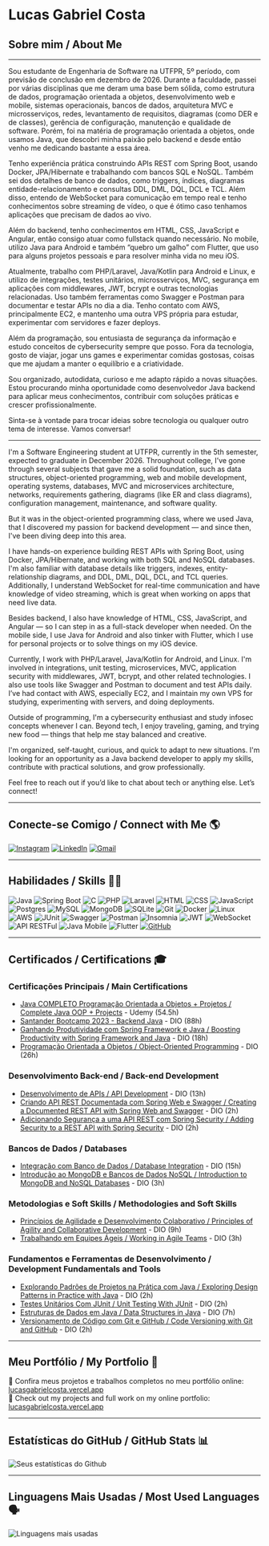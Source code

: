 # Lucas Gabriel Costa

## Sobre mim / About Me
------

Sou estudante de Engenharia de Software na UTFPR, 5º período, com previsão de conclusão em dezembro de 2026. Durante a faculdade, passei por várias disciplinas que me deram uma base bem sólida, como estrutura de dados, programação orientada a objetos, desenvolvimento web e mobile, sistemas operacionais, bancos de dados, arquitetura MVC e microsserviços, redes, levantamento de requisitos, diagramas (como DER e de classes), gerência de configuração, manutenção e qualidade de software. Porém, foi na matéria de programação orientada a objetos, onde usamos Java, que descobri minha paixão pelo backend e desde então venho me dedicando bastante a essa área.

Tenho experiência prática construindo APIs REST com Spring Boot, usando Docker, JPA/Hibernate e trabalhando com bancos SQL e NoSQL. Também sei dos detalhes de banco de dados, como triggers, índices, diagramas entidade-relacionamento e consultas DDL, DML, DQL, DCL e TCL. Além disso, entendo de WebSocket para comunicação em tempo real e tenho conhecimentos sobre streaming de vídeo, o que é ótimo caso tenhamos aplicações que precisam de dados ao vivo.

Além do backend, tenho conhecimentos em HTML, CSS, JavaScript e Angular, então consigo atuar como fullstack quando necessário. No mobile, utilizo Java para Android e também “quebro um galho” com Flutter, que uso para alguns projetos pessoais e para resolver minha vida no meu iOS.

Atualmente, trabalho com PHP/Laravel, Java/Kotlin para Android e Linux, e utilizo de integrações, testes unitários, microsserviços, MVC, segurança em aplicações com middlewares, JWT, bcrypt e outras tecnologias relacionadas. Uso também ferramentas como Swagger e Postman para documentar e testar APIs no dia a dia. Tenho contato com AWS, principalmente EC2, e mantenho uma outra VPS própria para estudar, experimentar com servidores e fazer deploys.

Além da programação, sou entusiasta de segurança da informação e estudo conceitos de cybersecurity sempre que posso. Fora da tecnologia, gosto de viajar, jogar uns games e experimentar comidas gostosas, coisas que me ajudam a manter o equilíbrio e a criatividade.

Sou organizado, autodidata, curioso e me adapto rápido a novas situações. Estou procurando minha oportunidade como desenvolvedor Java backend para aplicar meus conhecimentos, contribuir com soluções práticas e crescer profissionalmente.

Sinta-se à vontade para trocar ideias sobre tecnologia ou qualquer outro tema de interesse. Vamos conversar!

---

I'm a Software Engineering student at UTFPR, currently in the 5th semester, expected to graduate in December 2026. Throughout college, I’ve gone through several subjects that gave me a solid foundation, such as data structures, object-oriented programming, web and mobile development, operating systems, databases, MVC and microservices architecture, networks, requirements gathering, diagrams (like ER and class diagrams), configuration management, maintenance, and software quality.

But it was in the object-oriented programming class, where we used Java, that I discovered my passion for backend development — and since then, I've been diving deep into this area.

I have hands-on experience building REST APIs with Spring Boot, using Docker, JPA/Hibernate, and working with both SQL and NoSQL databases. I'm also familiar with database details like triggers, indexes, entity-relationship diagrams, and DDL, DML, DQL, DCL, and TCL queries. Additionally, I understand WebSocket for real-time communication and have knowledge of video streaming, which is great when working on apps that need live data.

Besides backend, I also have knowledge of HTML, CSS, JavaScript, and Angular — so I can step in as a full-stack developer when needed. On the mobile side, I use Java for Android and also tinker with Flutter, which I use for personal projects or to solve things on my iOS device.

Currently, I work with PHP/Laravel, Java/Kotlin for Android, and Linux. I'm involved in integrations, unit testing, microservices, MVC, application security with middlewares, JWT, bcrypt, and other related technologies. I also use tools like Swagger and Postman to document and test APIs daily. I’ve had contact with AWS, especially EC2, and I maintain my own VPS for studying, experimenting with servers, and doing deployments.

Outside of programming, I'm a cybersecurity enthusiast and study infosec concepts whenever I can. Beyond tech, I enjoy traveling, gaming, and trying new food — things that help me stay balanced and creative.

I'm organized, self-taught, curious, and quick to adapt to new situations. I'm looking for an opportunity as a Java backend developer to apply my skills, contribute with practical solutions, and grow professionally.

Feel free to reach out if you’d like to chat about tech or anything else. Let’s connect!

------

## Conecte-se Comigo / Connect with Me 🌎

[![Instagram](https://img.shields.io/badge/Instagram-%23E4405F.svg?style=for-the-badge&logo=Instagram&logoColor=white)](https://www.instagram.com/lucg.exe/) 
[![LinkedIn](https://img.shields.io/badge/linkedin-%230077B5.svg?style=for-the-badge&logo=linkedin&logoColor=white)](https://www.linkedin.com/in/rxluk/)
[![Gmail](https://img.shields.io/badge/Gmail-D14836?style=for-the-badge&logo=gmail&logoColor=white)](mailto:lucasg.exe@gmail.com)

-------

## Habilidades / Skills 🧙‍♂️

![Java](https://img.shields.io/badge/java-%23ED8B00.svg?style=for-the-badge&logo=openjdk&logoColor=white)
![Spring Boot](https://img.shields.io/badge/springboot-%236DB33F.svg?style=for-the-badge&logo=springboot&logoColor=white)
![C](https://img.shields.io/badge/c-%2300599C.svg?style=for-the-badge&logo=c&logoColor=white)
![PHP](https://img.shields.io/badge/php-%23777BB4.svg?style=for-the-badge&logo=php&logoColor=white)
![Laravel](https://img.shields.io/badge/laravel-%23FF2D20.svg?style=for-the-badge&logo=laravel&logoColor=white)
![HTML](https://img.shields.io/badge/html5-%23E34F26.svg?style=for-the-badge&logo=html5&logoColor=white)
![CSS](https://img.shields.io/badge/css3-%231572B6.svg?style=for-the-badge&logo=css3&logoColor=white)
![JavaScript](https://img.shields.io/badge/javascript-%23F7DF1E.svg?style=for-the-badge&logo=javascript&logoColor=black)
![Postgres](https://img.shields.io/badge/postgres-%23316192.svg?style=for-the-badge&logo=postgresql&logoColor=white)
![MySQL](https://img.shields.io/badge/mysql-%2300f.svg?style=for-the-badge&logo=mysql&logoColor=white)
![MongoDB](https://img.shields.io/badge/mongodb-%2347A248.svg?style=for-the-badge&logo=mongodb&logoColor=white)
![SQLite](https://img.shields.io/badge/sqlite-%23003B57.svg?style=for-the-badge&logo=sqlite&logoColor=white)
![Git](https://img.shields.io/badge/git-%23F05033.svg?style=for-the-badge&logo=git&logoColor=white)
![Docker](https://img.shields.io/badge/docker-%230db7ed.svg?style=for-the-badge&logo=docker&logoColor=white)
![Linux](https://img.shields.io/badge/linux-%23FCC624.svg?style=for-the-badge&logo=linux&logoColor=black)
![AWS](https://img.shields.io/badge/Amazon_AWS-FF9900?style=for-the-badge&logo=amazonaws&logoColor=white)
![JUnit](https://img.shields.io/badge/junit-%23DD0031.svg?style=for-the-badge&logo=junit&logoColor=white)
![Swagger](https://img.shields.io/badge/swagger-%230052CC.svg?style=for-the-badge&logo=swagger&logoColor=white)
![Postman](https://img.shields.io/badge/Postman-%23FF6C37.svg?style=for-the-badge&logo=postman&logoColor=white)
![Insomnia](https://img.shields.io/badge/Insomnia-%23304030.svg?style=for-the-badge&logo=insomnia&logoColor=white)
![JWT](https://img.shields.io/badge/jwt-%23000000.svg?style=for-the-badge&logo=json-web-tokens&logoColor=white)
![WebSocket](https://img.shields.io/badge/websocket-%23428AEB.svg?style=for-the-badge&logo=websocket&logoColor=white)
![API RESTFul](https://img.shields.io/badge/API-%23FF6C37.svg?style=for-the-badge&logo=api&logoColor=white)
![Java Mobile](https://img.shields.io/badge/java_mobile-%23000000.svg?style=for-the-badge&logo=java&logoColor=white)
![Flutter](https://img.shields.io/badge/flutter-%23222B35.svg?style=for-the-badge&logo=flutter&logoColor=white)
[![GitHub](https://img.shields.io/badge/GitHub-000?style=for-the-badge&logo=github&logoColor=30A3DC)](https://docs.github.com/)

--------

## Certificados / Certifications 🎓

### Certificações Principais / Main Certifications
- [Java COMPLETO Programação Orientada a Objetos + Projetos / Complete Java OOP + Projects](https://www.udemy.com/certificate/UC-a6348770-6078-4de1-a5db-99ab23339219/) - Udemy (54.5h)
- [Santander Bootcamp 2023 - Backend Java](https://hermes.dio.me/certificates/77287C36.pdf) - DIO (88h)
- [Ganhando Produtividade com Spring Framework e Java / Boosting Productivity with Spring Framework and Java](https://hermes.dio.me/certificates/FFB83560.pdf) - DIO (18h)
- [Programação Orientada a Objetos / Object-Oriented Programming](https://hermes.dio.me/certificates/BHMHAQTV.pdf) - DIO (26h)

### Desenvolvimento Back-end / Back-end Development
- [Desenvolvimento de APIs / API Development](https://hermes.dio.me/certificates/JS9ZEFKH.pdf) - DIO (13h)
- [Criando API REST Documentada com Spring Web e Swagger / Creating a Documented REST API with Spring Web and Swagger](https://hermes.dio.me/certificates/ABA91F8F.pdf) - DIO (2h)
- [Adicionando Segurança a uma API REST com Spring Security / Adding Security to a REST API with Spring Security](https://hermes.dio.me/certificates/383524AA.pdf) - DIO (2h)

### Bancos de Dados / Databases
- [Integração com Banco de Dados / Database Integration](https://hermes.dio.me/certificates/P93TMYOL.pdf) - DIO (15h)
- [Introdução ao MongoDB e Bancos de Dados NoSQL / Introduction to MongoDB and NoSQL Databases](https://hermes.dio.me/certificates/7LQNDJA8.pdf) - DIO (3h)

### Metodologias e Soft Skills / Methodologies and Soft Skills
- [Princípios de Agilidade e Desenvolvimento Colaborativo / Principles of Agility and Collaborative Development](https://hermes.dio.me/certificates/E4E263D7.pdf) - DIO (9h)
- [Trabalhando em Equipes Ágeis / Working in Agile Teams](https://hermes.dio.me/certificates/8B63B77D.pdf) - DIO (3h)

### Fundamentos e Ferramentas de Desenvolvimento / Development Fundamentals and Tools
- [Explorando Padrões de Projetos na Prática com Java / Exploring Design Patterns in Practice with Java](https://hermes.dio.me/certificates/84D6A558.pdf) - DIO (2h)
- [Testes Unitários Com JUnit / Unit Testing With JUnit](https://hermes.dio.me/certificates/820C84D4.pdf) - DIO (2h)
- [Estruturas de Dados em Java / Data Structures in Java](https://hermes.dio.me/certificates/BBEBE1D2.pdf) - DIO (7h)
- [Versionamento de Código com Git e GitHub / Code Versioning with Git and GitHub](https://hermes.dio.me/certificates/3BDA8BFE.pdf) - DIO (2h)

--------

## Meu Portfólio / My Portfolio 💼
🚀 Confira meus projetos e trabalhos completos no meu portfólio online: [lucasgabrielcosta.vercel.app](https://lucasgabrielcosta.vercel.app)  
🚀 Check out my projects and full work on my online portfolio: [lucasgabrielcosta.vercel.app](https://lucasgabrielcosta.vercel.app)

--------

## Estatísticas do GitHub / GitHub Stats 📊

![Seus estatísticas do Github](https://github-readme-stats.vercel.app/api?username=rxluk&show_icons=true&theme=radical)

--------

## Linguagens Mais Usadas / Most Used Languages 🗣️

![Linguagens mais usadas](https://github-readme-stats.vercel.app/api/top-langs/?username=rxluk&layout=compact&theme=radical)

<!--
## Meus Materiais 📕 (comentado)

* [Estrutura de Dados](https://educaplanner.notion.site/Estrutura-de-Dados-f09214e848194b2d80f186023f82f410?pvs=4)<br>
* [Banco de Dados](https://educaplanner.notion.site/Banco-de-Dados-2-96b2138d6cc44c099b86f4ed56279f3b?pvs=4)<br>
* [Versionamento de Código](https://educaplanner.notion.site/Versionamento-de-C-digo-Git-Github-0769cb0f15a44f2da996be3c300d8661?pvs=4)<br>
* [Collections Java](https://educaplanner.notion.site/Collections-Java-4af7bd4876dc45619678f58b34c05fe7?pvs=4)<br>
* [Stream API](https://educaplanner.notion.site/Stream-API-e6c9c0ecd51e4235ad8411305dfaf0e2?pvs=4)<br>
* [Maven - Gerenciamento de Dependências e Builds](https://educaplanner.notion.site/Maven-c5ee0815a67f453cba4b320fe629ac2f?pvs=4)<br>
* [JUnit - Testes Unitários](https://educaplanner.notion.site/Testes-Unit-rios-com-JUnit-7ddc89b86a964d8da488dfdd19069919?pvs=4)<br>
* [Contextualizando o Desenvolvimento Web com Spring Boot 3 e Kotlin](https://educaplanner.notion.site/Contextualizando-o-Desenvolvimento-Web-com-Spring-Boot-3-e-Kotlin-364b3b3ba6e9420e8f16e396101fac5f?pvs=4)<br>

Observação: Alguns materiais podem estar desatualizados.
-->
